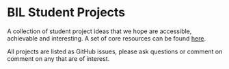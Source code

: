 # BIL Student Projects

A collection of student project ideas that we hope are accessible, achievable and interesting. A set of core resources can be found [here](https://github.com/blockpass-identity-lab/student-resources/).

All projects are listed as GitHub issues, please ask questions or comment on comment on any that are of interest.


